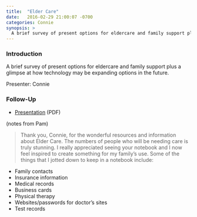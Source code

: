 ```yaml
---
title:  "Elder Care"
date:   2016-02-29 21:00:07 -0700
categories: Connie
synopsis: >
  A brief survey of present options for eldercare and family support plus a glimpse at how technology may be expanding options in the future.
---
```


### Introduction

A brief survey of present options for eldercare and family support plus a glimpse at how technology may be expanding options in the future.

Presenter: Connie

### Follow-Up

* [Presentation](/assets/present/2016/resources-for-eldercare.pdf) (PDF) 

(notes from Pam)
> Thank you, Connie, for the wonderful resources and information about Elder Care. The numbers of people who will be needing care is truly stunning. I really appreciated seeing your notebook and I now feel inspired to create something for my family’s use. Some of the things that I jotted down to keep in a notebook include:
> 
* Family contacts
* Insurance information
* Medical records
* Business cards
* Physical therapy
* Websites/passwords for doctor’s sites
* Test records


